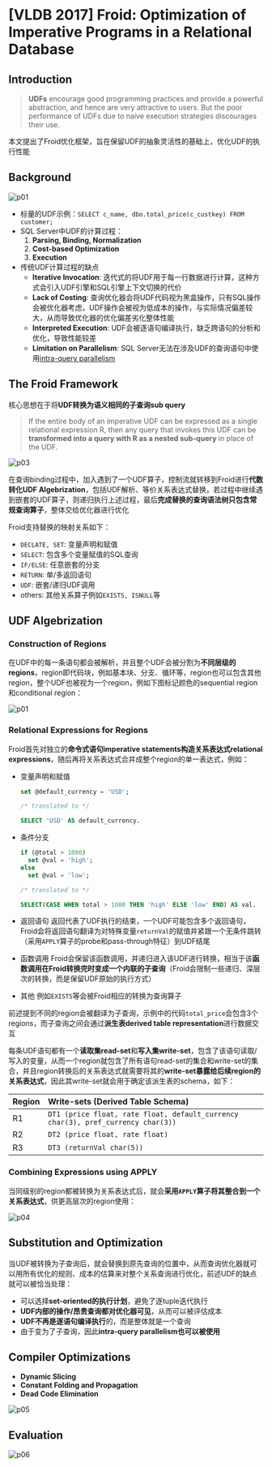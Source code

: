 # [VLDB 2017] Froid: Optimization of Imperative Programs in a Relational Database

## Introduction

> **UDFs** encourage good programming practices and provide a powerful abstraction, and hence are very attractive to users. But the poor performance of UDFs due to naive execution strategies discourages their use.

本文提出了Froid优化框架，旨在保留UDF的抽象灵活性的基础上，优化UDF的执行性能

## Background

![p01](images/froid01.png)

- 标量的UDF示例：`SELECT c_name, dbo.total_price(c_custkey) FROM customer;`
- SQL Server中UDF的计算过程：
  1. **Parsing, Binding, Normalization**
  2. **Cost-based Optimization**
  3. **Execution**
- 传统UDF计算过程的缺点
  - **Iterative Invocation**: 迭代式的将UDF用于每一行数据进行计算，这种方式会引入UDF引擎和SQL引擎上下文切换的代价
  - **Lack of Costing**: 查询优化器会将UDF代码视为黑盒操作，只有SQL操作会被优化器考虑，UDF操作会被视为低成本的操作，与实际情况偏差较大，从而导致优化器的优化偏差劣化整体性能
  - **Interpreted Execution**: UDF会被逐语句编译执行，缺乏跨语句的分析和优化，导致性能较差
  - **Limitation on Parallelism**: SQL Server无法在涉及UDF的查询语句中使用[intra-query parallelism](06.Query_Execution.md#intra-query-parallelism)

## The Froid Framework

核心思想在于将**UDF转换为语义相同的子查询sub query**

> If the entire body of an imperative UDF can be expressed as a single relational expression R, then any query that invokes this UDF can be **transformed into a query with R as a nested sub-query** in place of the UDF.

![p03](images/froid03.png)

在查询binding过程中，加入遇到了一个UDF算子，控制流就转移到Froid进行**代数转化UDF Algebrization**，包括UDF解析、等价关系表达式替换，若过程中继续遇到嵌套的UDF算子，则递归执行上述过程，最后**完成替换的查询语法树只包含常规查询算子**，整体交给优化器进行优化

Froid支持替换的映射关系如下：

- `DECLATE, SET`: 变量声明和赋值
- `SELECT`: 包含多个变量赋值的SQL查询
- `IF/ELSE`: 任意嵌套的分支
- `RETURN`: 单/多返回语句
- `UDF`: 嵌套/递归UDF调用
- others: 其他关系算子例如`EXISTS, ISNULL`等

## UDF Algebrization

### Construction of Regions

在UDF中的每一条语句都会被解析，并且整个UDF会被分割为**不同层级的regions**，region即代码块，例如基本块、分支、循环等，region也可以包含其他region，整个UDF也被视为一个region，例如下图标记颜色的sequential region和conditional region：

![p01](images/froid01.png)

### Relational Expressions for Regions

Froid首先对独立的**命令式语句imperative statements构造关系表达式relational expressions**，随后再将关系表达式合并成整个region的单一表达式，例如：

- 变量声明和赋值
  
  ```SQL
  set @default_currency = 'USD';
  
  /* translated to */

  SELECT 'USD' AS default_currency.
  ```

- 条件分支

  ```SQL
  if (@total > 1000)
    set @val = 'high';
  else
    set @val = 'low';

  /* translated to */

  SELECT(CASE WHEN total > 1000 THEN 'high' ELSE 'low' END) AS val.
  ```

- 返回语句
  返回代表了UDF执行的结束，一个UDF可能包含多个返回语句，Froid会将返回语句翻译为对特殊变量`returnVal`的赋值并紧跟一个无条件跳转（采用`APPLY`算子的probe和pass-through特征）到UDF结尾
- 函数调用
  Froid会保留该函数调用，并递归进入该UDF进行转换，相当于该**函数调用在Froid转换完时变成一个内联的子查询**（Froid会限制一些递归、深层次的转换，而是保留UDF原始的执行方式）
- 其他
  例如`EXISTS`等会被Froid相应的转换为查询算子

前述提到不同的region会被翻译为子查询，示例中的代码`total_price`会包含3个regions，而子查询之间会通过**派生表derived table representation**进行数据交互

每条UDF语句都有一个**读取集read-set**和**写入集write-set**，包含了该语句读取/写入的变量，从而一个region就包含了所有语句read-set的集合和write-set的集合，并且region转换后的关系表达式就需要将其的**write-set暴露给后续region的关系表达式**，因此其write-set就会用于确定该派生表的schema，如下：

| Region | Write-sets (Derived Table Schema) |
| :-     | :-                                |
| R1     | `DT1 (price float, rate float, default_currency char(3), pref_currency char(3))` |
| R2     | `DT2 (price float, rate float)`   |
| R3     | `DT3 (returnVal char(5))`         |

### Combining Expressions using APPLY

当同级别的region都被转换为关系表达式后，就会**采用`APPLY`算子将其整合到一个关系表达式**，供更高层次的region使用：

![p04](images/froid04.png)

## Substitution and Optimization

当UDF被转换为子查询后，就会替换到原先查询的位置中，从而查询优化器就可以用所有优化的规则、成本的估算来对整个关系查询进行优化，前述UDF的缺点就可以被恰当处理：

- 可以选择**set-oriented的执行计划**，避免了逐tuple迭代执行
- **UDF内部的操作/昂贵查询都对优化器可见**，从而可以被评估成本
- **UDF不再是逐语句编译执行**的，而是整体就是一个查询
- 由于变为了子查询，因此**intra-query parallelism也可以被使用**

## Compiler Optimizations

- **Dynamic Slicing**
- **Constant Folding and Propagation**
- **Dead Code Elimination**

![p05](images/froid05.png)

## Evaluation

![p06](images/froid06.png)
